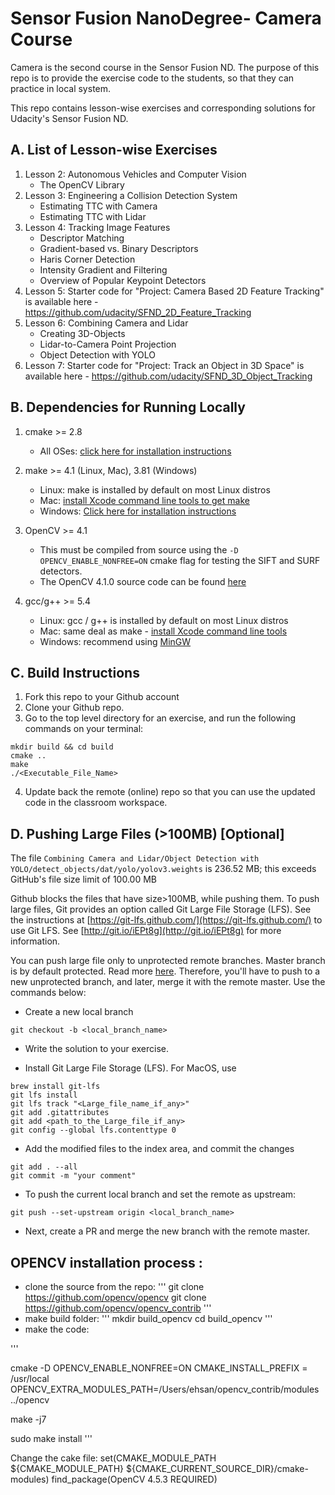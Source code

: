 # Sensor Fusion NanoDegree- Camera Course
Camera is the second course in the Sensor Fusion ND. The purpose of this repo is to provide the exercise code to the students, so that they can practice in local system. 

This repo contains lesson-wise exercises and corresponding solutions for Udacity's Sensor Fusion ND. 

## A. List of Lesson-wise Exercises
1. Lesson 2: Autonomous Vehicles and Computer Vision
   - The OpenCV Library
1. Lesson 3: Engineering a Collision Detection System
   - Estimating TTC with Camera
   - Estimating TTC with Lidar
1. Lesson 4: Tracking Image Features
   - Descriptor Matching
   - Gradient-based vs. Binary Descriptors
   - Haris Corner Detection
   - Intensity Gradient and Filtering
   - Overview of Popular Keypoint Detectors
1. Lesson 5: Starter code for "Project: Camera Based 2D Feature Tracking" is available here - https://github.com/udacity/SFND_2D_Feature_Tracking
1. Lesson 6: Combining Camera and Lidar
   - Creating 3D-Objects
   - Lidar-to-Camera Point Projection
   - Object Detection with YOLO
1. Lesson 7: Starter code for "Project: Track an Object in 3D Space" is available here - https://github.com/udacity/SFND_3D_Object_Tracking


## B. Dependencies for Running Locally
1. cmake >= 2.8
    * All OSes: [click here for installation instructions](https://cmake.org/install/)


2. make >= 4.1 (Linux, Mac), 3.81 (Windows)
    * Linux: make is installed by default on most Linux distros
    * Mac: [install Xcode command line tools to get make](https://developer.apple.com/xcode/features/)
    * Windows: [Click here for installation instructions](http://gnuwin32.sourceforge.net/packages/make.htm)


3. OpenCV >= 4.1
    * This must be compiled from source using the `-D OPENCV_ENABLE_NONFREE=ON` cmake flag for testing the SIFT and SURF detectors.
    * The OpenCV 4.1.0 source code can be found [here](https://github.com/opencv/opencv/tree/4.1.0)


4. gcc/g++ >= 5.4 
    * Linux: gcc / g++ is installed by default on most Linux distros
    * Mac: same deal as make - [install Xcode command line tools](https://developer.apple.com/xcode/features/)
    * Windows: recommend using [MinGW](http://www.mingw.org/)


## C. Build Instructions
1. Fork this repo to your Github account
2. Clone your Github repo.
3. Go to the top level directory for an exercise, and run the following commands on your terminal:
```
mkdir build && cd build
cmake ..
make
./<Executable_File_Name>
```
4. Update back the remote (online) repo so that you can use the updated code in the classroom workspace. 

## D. Pushing Large Files (>100MB) [Optional]
The file `Combining Camera and Lidar/Object Detection with YOLO/detect_objects/dat/yolo/yolov3.weights` is 236.52 MB; this exceeds GitHub's file size limit of 100.00 MB

Github blocks the files that have size>100MB, while pushing them. To push large files, Git provides an option called Git Large File Storage (LFS). See the instructions at [https://git-lfs.github.com/](https://git-lfs.github.com/) to use Git LFS. See [http://git.io/iEPt8g](http://git.io/iEPt8g) for more information.

You can push large file only to unprotected remote branches. Master branch is by default protected. Read more [here](https://docs.github.com/en/github/administering-a-repository/about-protected-branches). Therefore, you'll have to push to a new unprotected branch, and later, merge it with the remote master. Use the commands below:

* Create a new local branch
```
git checkout -b <local_branch_name>
```

* Write the solution to your exercise. 

* Install Git Large File Storage (LFS). For MacOS, use
```
brew install git-lfs
git lfs install
git lfs track "<Large_file_name_if_any>"
git add .gitattributes
git add <path_to_the_Large_file_if_any>
git config --global lfs.contenttype 0

```

* Add the modified files to the index area, and commit the changes
```
git add . --all   
git commit -m "your comment"
```
* To push the current local branch and set the remote as upstream:
```
git push --set-upstream origin <local_branch_name>
```

* Next, create a PR and merge the new branch with the remote master.
## OPENCV installation process : 

* clone the source from the repo:
'''
git clone https://github.com/opencv/opencv
git clone https://github.com/opencv/opencv_contrib
'''
* make build folder:
'''
mkdir build_opencv
cd build_opencv
'''
* make the code:

'''

cmake -D OPENCV_ENABLE_NONFREE=ON CMAKE_INSTALL_PREFIX = /usr/local OPENCV_EXTRA_MODULES_PATH=/Users/ehsan/opencv_contrib/modules ../opencv

make -j7

sudo make install
'''

Change the cake file:
set(CMAKE_MODULE_PATH ${CMAKE_MODULE_PATH} ${CMAKE_CURRENT_SOURCE_DIR}/cmake-modules)
find_package(OpenCV 4.5.3 REQUIRED)

	
